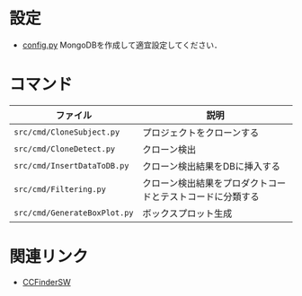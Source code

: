 # 設定
- [config.py](config.py)
MongoDBを作成して適宜設定してください．

# コマンド
| ファイル | 説明 |
| --- | --- |
| `src/cmd/CloneSubject.py` | プロジェクトをクローンする |
| `src/cmd/CloneDetect.py` | クローン検出 |
| `src/cmd/InsertDataToDB.py` | クローン検出結果をDBに挿入する |
| `src/cmd/Filtering.py` | クローン検出結果をプロダクトコードとテストコードに分類する |
| `src/cmd/GenerateBoxPlot.py` | ボックスプロット生成 |


# 関連リンク
- [CCFinderSW](https://github.com/CCFinderSW/CCFinderSW)
